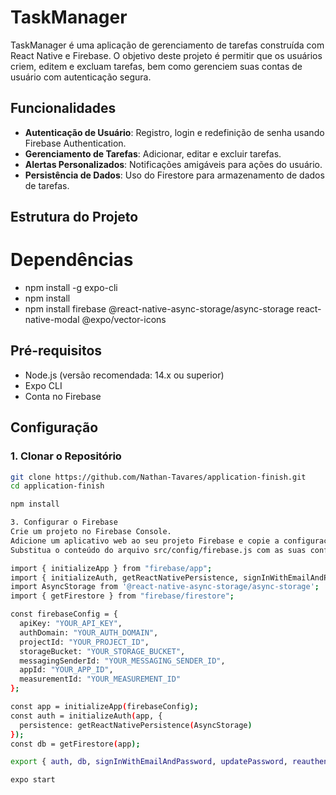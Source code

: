 # TaskManager

TaskManager é uma aplicação de gerenciamento de tarefas construída com React Native e Firebase. O objetivo deste projeto é permitir que os usuários criem, editem e excluam tarefas, bem como gerenciem suas contas de usuário com autenticação segura.

## Funcionalidades

- **Autenticação de Usuário**: Registro, login e redefinição de senha usando Firebase Authentication.
- **Gerenciamento de Tarefas**: Adicionar, editar e excluir tarefas.
- **Alertas Personalizados**: Notificações amigáveis para ações do usuário.
- **Persistência de Dados**: Uso do Firestore para armazenamento de dados de tarefas.

## Estrutura do Projeto

# Dependências 

- npm install -g expo-cli
- npm install
- npm install firebase @react-native-async-storage/async-storage react-native-modal @expo/vector-icons


## Pré-requisitos

- Node.js (versão recomendada: 14.x ou superior)
- Expo CLI
- Conta no Firebase

## Configuração

### 1. Clonar o Repositório

```sh
git clone https://github.com/Nathan-Tavares/application-finish.git
cd application-finish

npm install

3. Configurar o Firebase
Crie um projeto no Firebase Console.
Adicione um aplicativo web ao seu projeto Firebase e copie a configuração do Firebase.
Substitua o conteúdo do arquivo src/config/firebase.js com as suas configurações do Firebase:

import { initializeApp } from "firebase/app";
import { initializeAuth, getReactNativePersistence, signInWithEmailAndPassword, updatePassword, reauthenticateWithCredential } from "firebase/auth";
import AsyncStorage from '@react-native-async-storage/async-storage';
import { getFirestore } from "firebase/firestore";

const firebaseConfig = {
  apiKey: "YOUR_API_KEY",
  authDomain: "YOUR_AUTH_DOMAIN",
  projectId: "YOUR_PROJECT_ID",
  storageBucket: "YOUR_STORAGE_BUCKET",
  messagingSenderId: "YOUR_MESSAGING_SENDER_ID",
  appId: "YOUR_APP_ID",
  measurementId: "YOUR_MEASUREMENT_ID"
};

const app = initializeApp(firebaseConfig);
const auth = initializeAuth(app, {
  persistence: getReactNativePersistence(AsyncStorage)
});
const db = getFirestore(app);

export { auth, db, signInWithEmailAndPassword, updatePassword, reauthenticateWithCredential };

expo start


